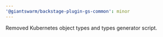 ```yaml
---
'@giantswarm/backstage-plugin-gs-common': minor
---
```


Removed Kubernetes object types and types generator script.
